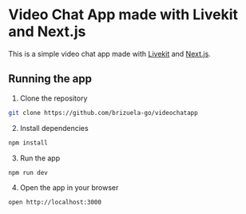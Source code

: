 # Video Chat App made with Livekit and Next.js

This is a simple video chat app made with [Livekit](https://livekit.io) and [Next.js](https://nextjs.org/).

## Running the app

1. Clone the repository

```bash
git clone https://github.com/brizuela-go/videochatapp
```

2. Install dependencies

```bash
npm install
```

3. Run the app

```bash
npm run dev
```

4. Open the app in your browser

```bash
open http://localhost:3000
```
